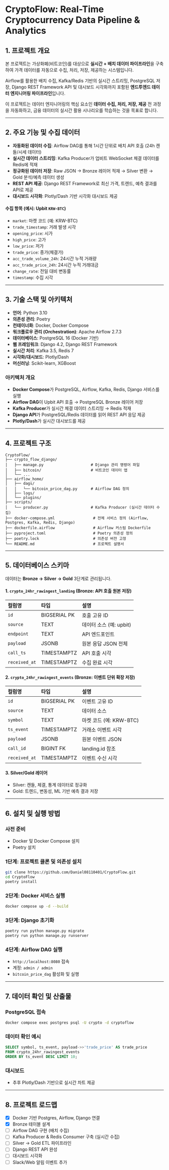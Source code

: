 # CryptoFlow: Real-Time Cryptocurrency Data Pipeline & Analytics

## 1. 프로젝트 개요

본 프로젝트는 가상화폐(비트코인)를 대상으로 **실시간 + 배치 데이터 파이프라인**을 구축하여 가격 데이터를 자동으로 수집, 처리, 저장, 제공하는 시스템입니다.

Airflow를 활용한 배치 수집, Kafka/Redis 기반의 실시간 스트리밍, PostgreSQL 저장, Django REST Framework API 및 대시보드 시각화까지 포함된 **엔드투엔드 데이터 엔지니어링 파이프라인**입니다.

이 프로젝트는 데이터 엔지니어링의 핵심 요소인 **데이터 수집, 처리, 저장, 제공** 전 과정을 자동화하고, 금융 데이터의 실시간 활용 시나리오를 학습하는 것을 목표로 합니다.

---

## 2. 주요 기능 및 수집 데이터

* **자동화된 데이터 수집**: Airflow DAG를 통해 1시간 단위로 배치 API 호출 (24h 캔들/시세 데이터)
* **실시간 데이터 스트리밍**: Kafka Producer가 업비트 WebSocket 체결 데이터를 Redis에 적재
* **정규화된 데이터 저장**: Raw JSON → Bronze 레이어 적재 → Silver 변환 → Gold 분석/예측 데이터 생성
* **REST API 제공**: Django REST Framework로 최신 가격, 트렌드, 예측 결과를 API로 제공
* **대시보드 시각화**: Plotly/Dash 기반 시각화 대시보드 제공

#### 수집 항목 (예시: Upbit `KRW-BTC`)

* `market`: 마켓 코드 (예: KRW-BTC)
* `trade_timestamp`: 거래 발생 시각
* `opening_price`: 시가
* `high_price`: 고가
* `low_price`: 저가
* `trade_price`: 종가(체결가)
* `acc_trade_volume_24h`: 24시간 누적 거래량
* `acc_trade_price_24h`: 24시간 누적 거래대금
* `change_rate`: 전일 대비 변동률
* `timestamp`: 수집 시각

---

## 3. 기술 스택 및 아키텍처

* **언어**: Python 3.10
* **의존성 관리**: Poetry
* **컨테이너화**: Docker, Docker Compose
* **워크플로우 관리 (Orchestration)**: Apache Airflow 2.7.3
* **데이터베이스**: PostgreSQL 16 (Docker 기반)
* **웹 프레임워크**: Django 4.2, Django REST Framework
* **실시간 처리**: Kafka 3.5, Redis 7
* **시각화/대시보드**: Plotly/Dash
* **머신러닝**: Scikit-learn, XGBoost

### 아키텍처 개요

* **Docker Compose**가 PostgreSQL, Airflow, Kafka, Redis, Django 서비스를 실행
* **Airflow DAG**이 Upbit API 호출 → PostgreSQL Bronze 레이어 저장
* **Kafka Producer**가 실시간 체결 데이터 스트리밍 → Redis 적재
* **Django API**가 PostgreSQL/Redis 데이터를 읽어 REST API 응답 제공
* **Plotly/Dash**가 실시간 대시보드를 제공

---

## 4. 프로젝트 구조

```
CryptoFlow/
├── crypto_flow_django/
│   ├── manage.py                     # Django 관리 명령어 파일
│   ├── bitcoin/                      # 비트코인 데이터 앱
│   └── ...
├── airflow_home/
│   ├── dags/
│   │   └── bitcoin_price_dag.py      # Airflow DAG 정의
│   ├── logs/
│   └── plugins/
├── scripts/
│   └── producer.py                   # Kafka Producer (실시간 데이터 수집)
├── docker-compose.yml                 # 전체 서비스 정의 (Airflow, Postgres, Kafka, Redis, Django)
├── dockerfile.airflow                 # Airflow 커스텀 Dockerfile
├── pyproject.toml                     # Poetry 의존성 정의
├── poetry.lock                        # 의존성 버전 고정
└── README.md                          # 프로젝트 설명서
```

---

## 5. 데이터베이스 스키마

데이터는 **Bronze → Silver → Gold** 3단계로 관리됩니다.

#### 1. `crypto_24hr_rawingest_landing` (Bronze: API 호출 원본 저장)

| 컬럼명           | 타입           | 설명                |
| :------------ | :----------- | :---------------- |
| `id`          | BIGSERIAL PK | 호출 고유 ID          |
| `source`      | TEXT         | 데이터 소스 (예: upbit) |
| `endpoint`    | TEXT         | API 엔드포인트         |
| `payload`     | JSONB        | 원본 응답 JSON 전체     |
| `call_ts`     | TIMESTAMPTZ  | API 호출 시각         |
| `received_at` | TIMESTAMPTZ  | 수집 완료 시각          |

#### 2. `crypto_24hr_rawingest_events` (Bronze: 이벤트 단위 확장 저장)

| 컬럼명           | 타입           | 설명                 |
| :------------ | :----------- | :----------------- |
| `id`          | BIGSERIAL PK | 이벤트 고유 ID          |
| `source`      | TEXT         | 데이터 소스             |
| `symbol`      | TEXT         | 마켓 코드 (예: KRW-BTC) |
| `ts_event`    | TIMESTAMPTZ  | 거래소 이벤트 시각         |
| `payload`     | JSONB        | 원본 이벤트 JSON        |
| `call_id`     | BIGINT FK    | landing.id 참조      |
| `received_at` | TIMESTAMPTZ  | 이벤트 수신 시각          |

#### 3. Silver/Gold 레이어

* Silver: 캔들, 체결, 통계 데이터로 정규화
* Gold: 트렌드, 변동성, ML 기반 예측 결과 저장

---

## 6. 설치 및 실행 방법

### 사전 준비

* Docker 및 Docker Compose 설치
* Poetry 설치

### 1단계: 프로젝트 클론 및 의존성 설치

```bash
git clone https://github.com/Daniel08110401/CryptoFlow.git
cd CryptoFlow
poetry install
```

### 2단계: Docker 서비스 실행

```bash
docker compose up -d --build
```

### 3단계: Django 초기화

```bash
poetry run python manage.py migrate
poetry run python manage.py runserver
```

### 4단계: Airflow DAG 실행

* `http://localhost:8080` 접속
* 계정: `admin / admin`
* `bitcoin_price_dag` 활성화 및 실행

---

## 7. 데이터 확인 및 산출물

### PostgreSQL 접속

```bash
docker compose exec postgres psql -U crypto -d cryptoflow
```

### 데이터 확인 예시

```sql
SELECT symbol, ts_event, payload->>'trade_price' AS trade_price
FROM crypto_24hr_rawingest_events
ORDER BY ts_event DESC LIMIT 10;
```

### 대시보드

* 추후 Plotly/Dash 기반으로 실시간 차트 제공

---

## 8. 프로젝트 로드맵

* [x] Docker 기반 Postgres, Airflow, Django 연결
* [x] Bronze 테이블 설계
* [ ] Airflow DAG 구현 (배치 수집)
* [ ] Kafka Producer & Redis Consumer 구축 (실시간 수집)
* [ ] Silver → Gold ETL 파이프라인
* [ ] Django REST API 완성
* [ ] 대시보드 시각화
* [ ] Slack/Web 알림 이벤트 추가
